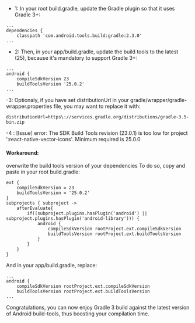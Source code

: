 * 1: In your root build.gradle, update the Gradle plugin so that it uses Gradle 3+:

```
...
dependencies {
    classpath 'com.android.tools.build:gradle:2.3.0'
...
```

* 2: Then, in your app/build.gradle, update the build tools to the latest (25), because it's mandatory to support Gradle 3+:

```
...
android {
    compileSdkVersion 23
    buildToolsVersion '25.0.2'
...
```

-3: Optionaly, if you have set distributionUrl in your gradle/wrapper/gradle-wrapper.properties file, you may want to replace it with:

```
distributionUrl=https\://services.gradle.org/distributions/gradle-3.5-bin.zip
```

-4 : [Issue] error: The SDK Build Tools revision (23.0.1) is too low for project ':react-native-vector-icons'. Minimum required is 25.0.0

#### Workaround:

overwrite the build tools version of your dependencies To do so, copy and paste in your root build.gradle:

```
ext {
    compileSdkVersion = 23
    buildToolsVersion = '25.0.2'
}
subprojects { subproject ->
    afterEvaluate{
        if((subproject.plugins.hasPlugin('android') || subproject.plugins.hasPlugin('android-library'))) {
            android {
                compileSdkVersion rootProject.ext.compileSdkVersion
                buildToolsVersion rootProject.ext.buildToolsVersion
            }
        }
    }
}
```

And in your app/build.gradle, replace:

```
...
android {
    compileSdkVersion rootProject.ext.compileSdkVersion
    buildToolsVersion rootProject.ext.buildToolsVersion
...
```

Congratulations, you can now enjoy Gradle 3 build against the latest version of Android build-tools, thus boosting your compilation time.
